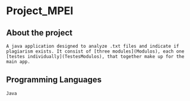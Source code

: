 # Project_MPEI

## About the project
`A java application designed to analyze .txt files and indicate if plagiarism exists. It consist of [three modules](Modulos), each one [testes individually](TestesModulos), that together make up for the main app.`

## Programming Languages
`Java`
